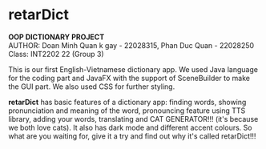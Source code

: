 # retarDict
**OOP DICTIONARY PROJECT**  
AUTHOR: Doan Minh Quan k gay - 22028315, Phan Duc Quan - 22028250  
Class: INT2202 22 (Group 3)  

This is our first English-Vietnamese dictionary app. We used Java language for the coding part and JavaFX with the support of SceneBuilder to make the GUI part. We also used CSS for further styling.  

**retarDict** has basic features of a dictionary app: finding words, showing pronunciation and meaning of the word, pronouncing feature using TTS library, adding your words, translating and CAT GENERATOR!!! (it's because we both love cats). It also has dark mode and different accent colours. So what are you waiting for, give it a try and find out why it's called retarDict!!!
